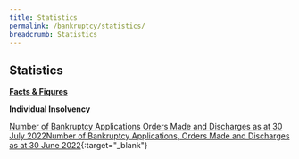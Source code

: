 ```yaml
---
title: Statistics
permalink: /bankruptcy/statistics/
breadcrumb: Statistics
---
```

Statistics
---

<u><b>Facts & Figures</b></u>

**Individual Insolvency**

[Number of Bankruptcy Applications Orders Made and Discharges as at 30 July 2022](/files/(110822)NumberofBankruptcyApplicationsOrdersMadeandDischarges(July2022).pdf)[Number of Bankruptcy Applications, Orders Made and Discharges as at 30 June 2022](/files/(010822)NumberofBankruptcyApplicationsOrdersMadeandDischarges(June2022).pdf){:target="_blank"}